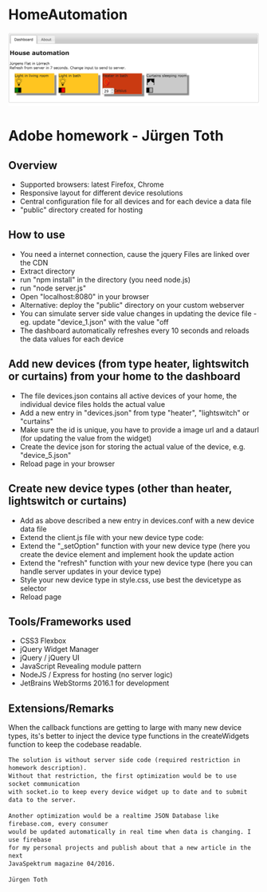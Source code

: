 # HomeAutomation

![](./docimages/Fullscreen.png)


<h1>Adobe homework - Jürgen Toth</h1>
</header>
<main>
<p><h2>Overview</h2></p>
<ul>
    <li>Supported browsers: latest Firefox, Chrome</li>
    <li>Responsive layout for different device resolutions</li>
    <li>Central configuration file for all devices and for each device a data file</li>
    <li>"public" directory created for hosting</li>
</ul>

<p><h2>How to use</h2></p>
<ul>
    <li>You need a internet connection, cause the jquery Files are linked over the CDN</li>
    <li>Extract directory</li>
    <li>run "npm install" in the directory (you need node.js)</li>
    <li>run "node server.js"</li>
    <li>Open "localhost:8080" in your browser</li>
    <li>Alternative: deploy the "public" directory on your custom webserver</li>
    <li>You can simulate server side value changes in updating the device file - eg. update "device_1.json" with the value "off</li>
    <li>The dashboard automatically refreshes every 10 seconds and reloads the data values for each device</li>
</ul>

<p><h2>Add new devices (from type heater, lightswitch or curtains) from your home to the dashboard</h2></p>
<ul>
    <li>The file devices.json contains all active devices of your home, the individual device files holds the actual value</li>
    <li>Add a new entry in "devices.json" from type "heater", "lightswitch" or "curtains"</li>
    <li>Make sure the id is unique, you have to provide a image url and a dataurl (for updating the value from the widget)</li>
    <li>Create the device json for storing the actual value of the device, e.g. "device_5.json"</li>
    <li>Reload page in your browser</li>
</ul>

<p><h2>Create new device types (other than heater, lightswitch or curtains)</h2></p>
<ul>
    <li>Add as above described a new entry in devices.conf with a new device data file</li>
    <li>Extend the client.js file with your new device type code:</li>
    <li>Extend the "_setOption" function with your new device type (here you create the device element and implement hook the update action</li>
    <li>Extend the "refresh" function with your new device type (here you can handle  server updates in your device type)</li>
    <li>Style your new device type in style.css, use best the devicetype as selector</li>
    <li>Reload page</li>
</ul>

<p><h2>Tools/Frameworks used</h2></p>
<ul>
    <li>CSS3 Flexbox</li>
    <li>jQuery Widget Manager</li>
    <li>jQuery / jQuery UI</li>
    <li>JavaScript Revealing module pattern</li>
    <li>NodeJS / Express for hosting (no server logic)</li>
    <li>JetBrains WebStorms 2016.1 for development</li>
</ul>

<p><h2>Extensions/Remarks</h2></p>
<span>
    When the callback functions are getting to large with many new device types, its's better to inject
    the device type functions in the createWidgets function to keep the codebase readable.

    The solution is without server side code (required restriction in homework description).
    Without that restriction, the first optimization would be to use socket communication
    with socket.io to keep every device widget up to date and to submit data to the server.

    Another optimization would be a realtime JSON Database like firebase.com, every consumer
    would be updated automatically in real time when data is changing. I use firebase
    for my personal projects and publish about that a new article in the next
    JavaSpektrum magazine 04/2016.

    Jürgen Toth
</span>
         
			
